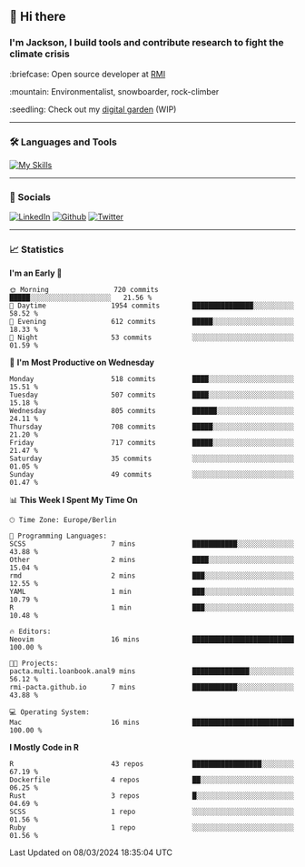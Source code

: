 ## :wave: Hi there
### I'm Jackson, I build tools and contribute research to fight the climate crisis
<p> :briefcase: Open source developer at <a href="https://rmi.org/" alt="RMI">RMI</a></p>
<p> :mountain: Environmentalist, snowboarder, rock-climber</p>
<p> :seedling: Check out my <a href="https://jdhoffa.github.io/" alt="digital garden">digital garden</a> (WIP) </p>

---

### :hammer_and_wrench: Languages and Tools

[![My Skills](https://skillicons.dev/icons?i=r,python,rust,js,html,css,postgresql,neovim,azure,docker,git&perline=6&theme=dark)](https://skillicons.dev)

---

### :iphone: Socials

[![LinkedIn](https://skillicons.dev/icons?i=linkedin&theme=dark)](https://www.linkedin.com/in/jackson-hoffart/) 
[![Github](https://skillicons.dev/icons?i=github&theme=dark)](https://github.com/jdhoffa) 
[![Twitter](https://skillicons.dev/icons?i=twitter&theme=dark)](https://twitter.com/jdhoffart) 

---

### :chart_with_upwards_trend: Statistics

 
<!--START_SECTION:waka-->
**I'm an Early 🐤** 

```text
🌞 Morning                720 commits         █████░░░░░░░░░░░░░░░░░░░░   21.56 % 
🌆 Daytime                1954 commits        ███████████████░░░░░░░░░░   58.52 % 
🌃 Evening                612 commits         █████░░░░░░░░░░░░░░░░░░░░   18.33 % 
🌙 Night                  53 commits          ░░░░░░░░░░░░░░░░░░░░░░░░░   01.59 % 
```
📅 **I'm Most Productive on Wednesday** 

```text
Monday                   518 commits         ████░░░░░░░░░░░░░░░░░░░░░   15.51 % 
Tuesday                  507 commits         ████░░░░░░░░░░░░░░░░░░░░░   15.18 % 
Wednesday                805 commits         ██████░░░░░░░░░░░░░░░░░░░   24.11 % 
Thursday                 708 commits         █████░░░░░░░░░░░░░░░░░░░░   21.20 % 
Friday                   717 commits         █████░░░░░░░░░░░░░░░░░░░░   21.47 % 
Saturday                 35 commits          ░░░░░░░░░░░░░░░░░░░░░░░░░   01.05 % 
Sunday                   49 commits          ░░░░░░░░░░░░░░░░░░░░░░░░░   01.47 % 
```


📊 **This Week I Spent My Time On** 

```text
🕑︎ Time Zone: Europe/Berlin

💬 Programming Languages: 
SCSS                     7 mins              ███████████░░░░░░░░░░░░░░   43.88 % 
Other                    2 mins              ████░░░░░░░░░░░░░░░░░░░░░   15.04 % 
rmd                      2 mins              ███░░░░░░░░░░░░░░░░░░░░░░   12.55 % 
YAML                     1 min               ███░░░░░░░░░░░░░░░░░░░░░░   10.79 % 
R                        1 min               ███░░░░░░░░░░░░░░░░░░░░░░   10.48 % 

🔥 Editors: 
Neovim                   16 mins             █████████████████████████   100.00 % 

🐱‍💻 Projects: 
pacta.multi.loanbook.anal9 mins              ██████████████░░░░░░░░░░░   56.12 % 
rmi-pacta.github.io      7 mins              ███████████░░░░░░░░░░░░░░   43.88 % 

💻 Operating System: 
Mac                      16 mins             █████████████████████████   100.00 % 
```

**I Mostly Code in R** 

```text
R                        43 repos            █████████████████░░░░░░░░   67.19 % 
Dockerfile               4 repos             ██░░░░░░░░░░░░░░░░░░░░░░░   06.25 % 
Rust                     3 repos             █░░░░░░░░░░░░░░░░░░░░░░░░   04.69 % 
SCSS                     1 repo              ░░░░░░░░░░░░░░░░░░░░░░░░░   01.56 % 
Ruby                     1 repo              ░░░░░░░░░░░░░░░░░░░░░░░░░   01.56 % 
```




 Last Updated on 08/03/2024 18:35:04 UTC
<!--END_SECTION:waka-->
